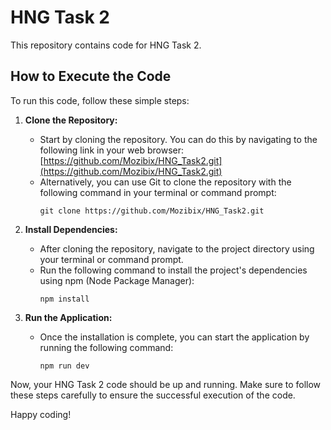 # HNG Task 2

This repository contains code for HNG Task 2.

## How to Execute the Code

To run this code, follow these simple steps:

1. **Clone the Repository:**
   - Start by cloning the repository. You can do this by navigating to the following link in your web browser:
     [https://github.com/Mozibix/HNG_Task2.git](https://github.com/Mozibix/HNG_Task2.git)
   - Alternatively, you can use Git to clone the repository with the following command in your terminal or command prompt:
     ```
     git clone https://github.com/Mozibix/HNG_Task2.git
     ```

2. **Install Dependencies:**
   - After cloning the repository, navigate to the project directory using your terminal or command prompt.
   - Run the following command to install the project's dependencies using npm (Node Package Manager):
     ```
     npm install
     ```

3. **Run the Application:**
   - Once the installation is complete, you can start the application by running the following command:
     ```
     npm run dev
     ```

Now, your HNG Task 2 code should be up and running. Make sure to follow these steps carefully to ensure the successful execution of the code.

Happy coding!
